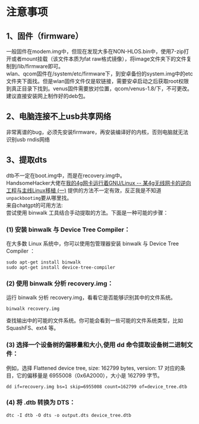 # 注意事项
## 1、固件（firmware）
一般固件在modem.img中，但现在发现大多在NON-HLOS.bin中，使用7-zip打开或者mount挂载（该文件本质为fat raw格式镜像），将image文件夹下的文件复制到/lib/firmware即可。  
wlan、qcom固件在/system/etc/firmware下，到安卓备份的system.img中的etc文件夹下面找。但是wlan固件文件仅是软链接，需要安卓启动之后获取root权限到真正目录下找到。venus固件需要放对位置，qcom/venus-1.8/下，不可更改。  
建议直接安装网上制作好的deb包。  

## 2、电脑连接不上usb共享网络
非常离谱的bug，必须先安装firmware，再安装编译好的内核，否则电脑就无法识别usb rndis网络
## 3、提取dts
dtb不一定在boot.img中，而是在recovery.img中。  
HandsomeHacker大佬在[我的4g网卡运行着GNU/Linux -- 某4g无线网卡的逆向工程与主线Linux移植 (一)](https://blog.csdn.net/github_38345754/article/details/121462292) 提供的方法不一定有效，反正我是不知道`unpackbootimg`要从哪里找。  
来自chatgpt的可用方法:  
尝试使用 binwalk 工具结合手动提取的方法。下面是一种可能的步骤：
### (1) 安装 binwalk 与 Device Tree Compiler：
在大多数 Linux 系统中，你可以使用包管理器安装 binwalk 与 Device Tree Compiler ：
```
sudo apt-get install binwalk
sudo apt-get install device-tree-compiler
```
### (2) 使用 binwalk 分析 recovery.img：
运行 binwalk 分析 recovery.img，看看它是否能够识别其中的文件系统。
```
binwalk recovery.img
```
查找输出中的可能的文件系统。你可能会看到一些可能的文件系统类型，比如 SquashFS、ext4 等。
### (3) 选择一个设备树的偏移量和大小,使用 dd 命令提取设备树二进制文件：
例如，选择 Flattened device tree, size: 162799 bytes, version: 17 对应的条目，它的偏移量是 6955008（0x6A2000），大小是 162799 字节。
```
dd if=recovery.img bs=1 skip=6955008 count=162799 of=device_tree.dtb
```
### (4) 将 .dtb 转换为 DTS：
```
dtc -I dtb -O dts -o output.dts device_tree.dtb
```
